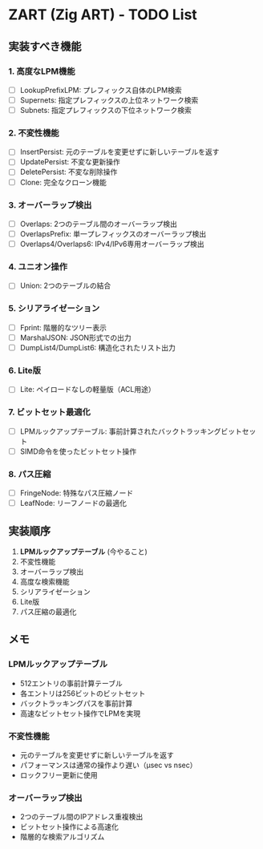 # ZART (Zig ART) - TODO List

## 実装すべき機能

### 1. 高度なLPM機能
- [ ] LookupPrefixLPM: プレフィックス自体のLPM検索
- [ ] Supernets: 指定プレフィックスの上位ネットワーク検索  
- [ ] Subnets: 指定プレフィックスの下位ネットワーク検索

### 2. 不変性機能
- [ ] InsertPersist: 元のテーブルを変更せずに新しいテーブルを返す
- [ ] UpdatePersist: 不変な更新操作
- [ ] DeletePersist: 不変な削除操作
- [ ] Clone: 完全なクローン機能

### 3. オーバーラップ検出
- [ ] Overlaps: 2つのテーブル間のオーバーラップ検出
- [ ] OverlapsPrefix: 単一プレフィックスのオーバーラップ検出
- [ ] Overlaps4/Overlaps6: IPv4/IPv6専用オーバーラップ検出

### 4. ユニオン操作
- [ ] Union: 2つのテーブルの結合

### 5. シリアライゼーション
- [ ] Fprint: 階層的なツリー表示
- [ ] MarshalJSON: JSON形式での出力
- [ ] DumpList4/DumpList6: 構造化されたリスト出力

### 6. Lite版
- [ ] Lite: ペイロードなしの軽量版（ACL用途）

### 7. ビットセット最適化
- [ ] LPMルックアップテーブル: 事前計算されたバックトラッキングビットセット
- [ ] SIMD命令を使ったビットセット操作

### 8. パス圧縮
- [ ] FringeNode: 特殊なパス圧縮ノード
- [ ] LeafNode: リーフノードの最適化

## 実装順序

1. **LPMルックアップテーブル** (今やること)
2. 不変性機能
3. オーバーラップ検出
4. 高度な検索機能
5. シリアライゼーション
6. Lite版
7. パス圧縮の最適化

## メモ

### LPMルックアップテーブル
- 512エントリの事前計算テーブル
- 各エントリは256ビットのビットセット
- バックトラッキングパスを事前計算
- 高速なビットセット操作でLPMを実現

### 不変性機能
- 元のテーブルを変更せずに新しいテーブルを返す
- パフォーマンスは通常の操作より遅い（μsec vs nsec）
- ロックフリー更新に使用

### オーバーラップ検出
- 2つのテーブル間のIPアドレス重複検出
- ビットセット操作による高速化
- 階層的な検索アルゴリズム